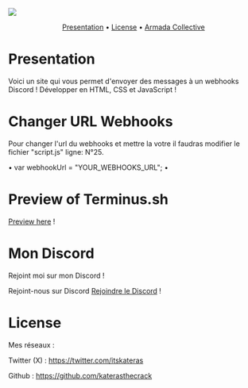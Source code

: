 <a href=""><img src="http://www.image-heberg.fr/files/17104096233822345625.png"></a>

<p align="center">
  <a href="#overview">Presentation</a>
  •
  <a href="#license">License</a>
  •
  <a href="#armada">Armada Collective</a>
</p>

# Presentation

Voici un site qui vous permet d'envoyer des messages à un webhooks Discord !
Développer en HTML, CSS et JavaScript !

# Changer URL Webhooks

Pour changer l'url du webhooks et mettre la votre il faudras modifier
le fichier "script.js" ligne: N°25. 

• var webhookUrl = "YOUR_WEBHOOKS_URL"; •

# Preview of Terminus.sh

[Preview here](terminusv1.000.pe) !

# Mon Discord

Rejoint moi sur mon Discord !

Rejoint-nous sur Discord [Rejoindre le Discord](https://discord.gg/NhsW3Bmt2t) !

# License

Mes réseaux :

Twitter (X) : https://twitter.com/itskateras

Github : https://github.com/katerasthecrack
